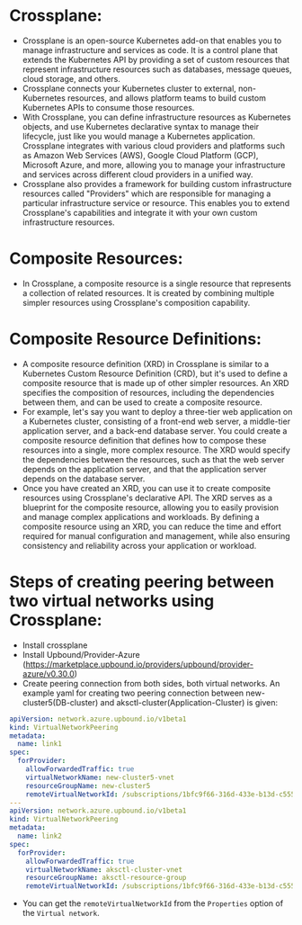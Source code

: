 # Crossplane:
- Crossplane is an open-source Kubernetes add-on that enables you to manage infrastructure and services as code. It is a control plane that extends the Kubernetes API by providing a set of custom resources that represent infrastructure resources such as databases, message queues, cloud storage, and others.
- Crossplane connects your Kubernetes cluster to external, non-Kubernetes resources, and allows platform teams to build custom Kubernetes APIs to consume those resources.
- With Crossplane, you can define infrastructure resources as Kubernetes objects, and use Kubernetes declarative syntax to manage their lifecycle, just like you would manage a Kubernetes application. Crossplane integrates with various cloud providers and platforms such as Amazon Web Services (AWS), Google Cloud Platform (GCP), Microsoft Azure, and more, allowing you to manage your infrastructure and services across different cloud providers in a unified way.
- Crossplane also provides a framework for building custom infrastructure resources called "Providers" which are responsible for managing a particular infrastructure service or resource. This enables you to extend Crossplane's capabilities and integrate it with your own custom infrastructure resources.

# Composite Resources:
- In Crossplane, a composite resource is a single resource that represents a collection of related resources. It is created by combining multiple simpler resources using Crossplane's composition capability.

# Composite Resource Definitions:
- A composite resource definition (XRD) in Crossplane is similar to a Kubernetes Custom Resource Definition (CRD), but it's used to define a composite resource that is made up of other simpler resources. An XRD specifies the composition of resources, including the dependencies between them, and can be used to create a composite resource.
- For example, let's say you want to deploy a three-tier web application on a Kubernetes cluster, consisting of a front-end web server, a middle-tier application server, and a back-end database server. You could create a composite resource definition that defines how to compose these resources into a single, more complex resource. The XRD would specify the dependencies between the resources, such as that the web server depends on the application server, and that the application server depends on the database server.
- Once you have created an XRD, you can use it to create composite resources using Crossplane's declarative API. The XRD serves as a blueprint for the composite resource, allowing you to easily provision and manage complex applications and workloads. By defining a composite resource using an XRD, you can reduce the time and effort required for manual configuration and management, while also ensuring consistency and reliability across your application or workload.

# Steps of creating peering between two virtual networks using Crossplane:
- Install crossplane
- Install Upbound/Provider-Azure (https://marketplace.upbound.io/providers/upbound/provider-azure/v0.30.0)
- Create peering connection from both sides, both virtual networks. An example yaml for creating two peering connection between new-cluster5(DB-cluster) and aksctl-cluster(Application-Cluster) is given:
```yaml
apiVersion: network.azure.upbound.io/v1beta1
kind: VirtualNetworkPeering
metadata:
  name: link1
spec:
  forProvider:
    allowForwardedTraffic: true
    virtualNetworkName: new-cluster5-vnet
    resourceGroupName: new-cluster5
    remoteVirtualNetworkId: /subscriptions/1bfc9f66-316d-433e-b13d-c55589f642ca/resourceGroups/aksctl-resource-group/providers/Microsoft.Network/virtualNetworks/aksctl-cluster-vnet
---
apiVersion: network.azure.upbound.io/v1beta1
kind: VirtualNetworkPeering
metadata:
  name: link2
spec:
  forProvider:
    allowForwardedTraffic: true
    virtualNetworkName: aksctl-cluster-vnet
    resourceGroupName: aksctl-resource-group
    remoteVirtualNetworkId: /subscriptions/1bfc9f66-316d-433e-b13d-c55589f642ca/resourceGroups/new-cluster5/providers/Microsoft.Network/virtualNetworks/new-cluster5-vnet
```
- You can get the ``remoteVirtualNetworkId`` from the ``Properties`` option of the ``Virtual network``.